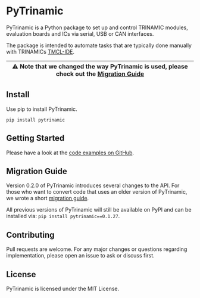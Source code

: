 # PyTrinamic

PyTrinamic is a Python package to set up and control TRINAMIC modules, evaluation boards and ICs via serial, USB or CAN interfaces.

The package is intended to automate tasks that are typically done manually with TRINAMICs [TMCL-IDE](https://www.trinamic.com/support/software/tmcl-ide/).

| ⚠️ Note that we changed the way PyTrinamic is used, please check out the [Migration Guide](#migration-guide)|
|------------------------------------------------------------------------------------------------------------|

## Install

Use pip to install PyTrinamic.

```
pip install pytrinamic
```

## Getting Started

Please have a look at the [code examples on GitHub](https://github.com/trinamic/PyTrinamic/tree/master/examples).

## Migration Guide<a id="migration-guide"></a>

Version 0.2.0 of PyTrinamic introduces several changes to the API. For those who want to convert code that uses an older version of PyTrinamic, we wrote a short [migration guide](https://github.com/trinamic/PyTrinamic/blob/master/docs/migration_guide.md).

All previous versions of PyTrinamic will still be available on PyPI and can be installed via: `pip install pytrinamic==0.1.27`.

## Contributing

Pull requests are welcome. For any major changes or questions regarding implementation, please open an issue to ask or discuss first.

## License

PyTrinamic is licensed under the MIT License.